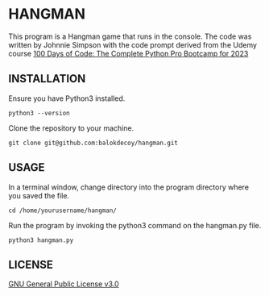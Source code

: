 # HANGMAN

This program is a Hangman game that runs in the console.
The code was written by Johnnie Simpson with the code prompt
derived from the Udemy course [100 Days of Code: The Complete Python Pro Bootcamp for 2023](https://www.udemy.com/course/100-days-of-code/)

## INSTALLATION

Ensure you have Python3 installed.

```
python3 --version
```

Clone the repository to your machine.
```
git clone git@github.com:balokdecoy/hangman.git
```

## USAGE

In a terminal window, change directory into the program directory where you saved the file.

```
cd /home/yourusername/hangman/
```

Run the program by invoking the python3 command on the hangman.py file.

```
python3 hangman.py
```

## LICENSE
[GNU General Public License v3.0](https://www.gnu.org/licenses/gpl-3.0.txt)
